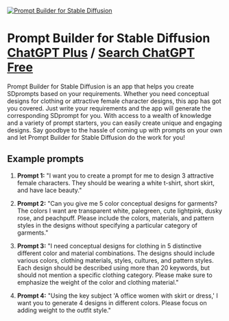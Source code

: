 
[![Prompt Builder for Stable Diffusion](https://files.oaiusercontent.com/file-MPXHeFotIpvvXqNkfvbZdLv7?se=2123-10-18T10%3A21%3A24Z&sp=r&sv=2021-08-06&sr=b&rscc=max-age%3D31536000%2C%20immutable&rscd=attachment%3B%20filename%3Dlogo_for_text_Prompt_Builder_for_SDRequires_m.jpg&sig=mOGovQZo6fa0Tn38ZjTswY0jhJBU4wlpSRmHCcFGXs0%3D)](https://chat.openai.com/g/g-jgc0Q13qh-prompt-builder-for-stable-diffusion)

# Prompt Builder for Stable Diffusion [ChatGPT Plus](https://chat.openai.com/g/g-jgc0Q13qh-prompt-builder-for-stable-diffusion) / [Search ChatGPT Free](https://gptcall.net/index.html#/?search=Prompt%20Builder%20for%20Stable%20Diffusion)

Prompt Builder for Stable Diffusion is an app that helps you create SDprompts based on your requirements. Whether you need conceptual designs for clothing or attractive female character designs, this app has got you covered. Just write your requirements and the app will generate the corresponding SDprompt for you. With access to a wealth of knowledge and a variety of prompt starters, you can easily create unique and engaging designs. Say goodbye to the hassle of coming up with prompts on your own and let Prompt Builder for Stable Diffusion do the work for you!

## Example prompts

1. **Prompt 1:** "I want you to create a prompt for me to design 3 attractive female characters. They should be wearing a white t-shirt, short skirt, and have lace beauty."

2. **Prompt 2:** "Can you give me 5 color conceptual designs for garments? The colors I want are transparent white, palegreen, cute lightpink, dusky rose, and peachpuff. Please include the colors, materials, and pattern styles in the designs without specifying a particular category of garments."

3. **Prompt 3:** "I need conceptual designs for clothing in 5 distinctive different color and material combinations. The designs should include various colors, clothing materials, styles, cultures, and pattern styles. Each design should be described using more than 20 keywords, but should not mention a specific clothing category. Please make sure to emphasize the weight of the color and clothing material."

4. **Prompt 4:** "Using the key subject 'A office women with skirt or dress,' I want you to generate 4 designs in different colors. Please focus on adding weight to the outfit style."


